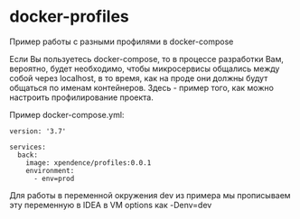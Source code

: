 # docker-profiles
Пример работы с разными профилями в docker-compose

Если Вы пользуетесь docker-compose, то в процессе разработки Вам, вероятно, будет необходимо, чтобы микросервисы общались между собой через localhost, в то время, как на проде они должны будут общаться по именам контейнеров. Здесь - пример того, как можно настроить профилирование проекта.

Пример docker-compose.yml:

    version: '3.7'
    
    services:
      back:
        image: xpendence/profiles:0.0.1
        environment:
          - env=prod

Для работы в переменной окружения dev из примера мы прописываем эту переменную в IDEA в VM options как 
-Denv=dev
